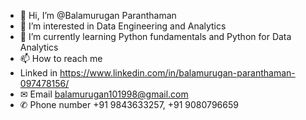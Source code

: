 - 👋 Hi, I’m @Balamurugan Paranthaman
- 👀 I’m interested in Data Engineering and Analytics
- 🌱 I’m currently learning Python fundamentals and Python for Data Analytics
- 📫 How to reach me
-    Linked in https://www.linkedin.com/in/balamurugan-paranthaman-097478156/
- ✉  Email balamurugan101998@gmail.com
- ✆  Phone number +91 9843633257, +91 9080796659

<!---
Bala1007/Bala1007 is a ✨ special ✨ repository because its `README.md` (this file) appears on your GitHub profile.
You can click the Preview link to take a look at your changes.
--->
